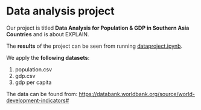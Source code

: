 # Data analysis project

Our project is titled **Data Analysis for Population & GDP in Southern Asia Countries** and is about EXPLAIN.

The **results** of the project can be seen from running [dataproject.ipynb](dataproject.ipynb).

We apply the **following datasets**:

1. population.csv
1. gdp.csv
1. gdp per capita 

The data can be found from: https://databank.worldbank.org/source/world-development-indicators#
